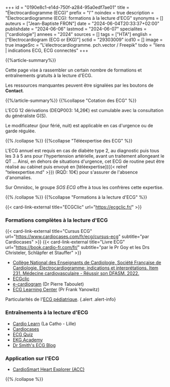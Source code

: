 +++
id = "0190e8c1-e14d-750f-a284-95a0edf7ae01"
title = "Électrocardiogramme (ECG)"
prefix = "l'"
noindex = true
description = "Électrocardiogramme (ECG): formations à la lecture d'ECG"
synonyms = []
auteurs = ["Jean-Baptiste FRON"]
date = "2024-06-04T20:33:37+02:00"
publishdate = "2024-06-06"
lastmod = "2024-06-07"
specialites = ["cardiologie"]
annees = "2024"
sources = []
tags = ["HTA"]
english = ["Electrocardiogram (ECG or EKG)"]
sctid = "29303009"
icd10 = []
image = true
imageSrc = "L'électrocardiogramme. pch.vector / Freepik"
todo = "liens | indications ECG, ECG connectés"
+++

{{%article-summary%}}

Cette page vise à rassembler un certain nombre de formations et entraînements gratuits à la lecture d'ECG.

Les ressources manquantes peuvent être signalées par les boutons de **Contact**.

{{%/article-summary%}}
{{%collapse "Cotation des ECG" %}}

L'ECG 12 dérivations (DEQP003: 14,26€) est cumulable avec la consultation du généraliste G(S).

Le modificateur (jour férié, nuit) est applicable en cas d'urgence ou de garde régulée.

{{% /collapse %}}
{{%collapse "Téléexpertise des ECG" %}}

L'ECG annuel est requis en cas de diabète type 2, au diagnostic puis tous les 3 à 5 ans pour l'hypertension artérielle, avant un traitement allongeant le QT ... Ainsi, en dehors de situations d'urgence, cet ECG de routine peut être réalisé au cabinet puis envoyé en [téléexpertise]({{< relref "teleexpertise.md" >}}) (RQD: 10€) pour s'assurer de l'absence d'anomalies.

Sur Omnidoc, le groupe *SOS ECG* offre à tous les confrères cette expertise.

{{% /collapse %}}
{{%collapse "Formations à la lecture d'ECG" %}}

{{< card-link-external title="ECGClic" url="https://ecgclic.fr/" >}}

### Formations complètes à la lecture d'ECG

{{< card-link-external title="Cursus ECG" url="https://www.cardiocases.com/fr/ecg/cursus-ecg" subtitle="par Cardiocases" >}} {{< card-link-external title="Livre ECG" url="https://book.cardio-fr.com/fr/" subtitle="par le Pr Goy et les Drs Christeler, Schläpfer et Stauffer" >}}

- [Collège National des Enseignants de Cardiologie, Société Française de Cardiologie. Électrocardiogramme: indications et interprétations. Item 231. Médecine cardiovasculaire - Réussir son DFASM. 2022.](https://www.sfcardio.fr/page/medecine-cardiovasculaire-reussir-son-dfasm)
- [ECGclic](https://ecgclic.fr)
- [e-cardiogram](https://www.e-cardiogram.com) (Dr Pierre Taboulet)
- [ECG Learning Center](https://ecg.utah.edu/) (Pr Frank Yanowitz)

Particularités de l'[ECG pédiatrique](https://fr.my-ekg.com/ecg-pediatrique/ecg-pediatrique.html).
{.alert .alert-info}

### Entraînements à la lecture d'ECG

- [Cardio Learn](https://cardiolearn.univ-catholille.fr/exercice-ecg/) (La Catho - Lille)
- [Cardiocases](https://www.cardiocases.com/fr/ecg/se-former)
- [ECG Quiz](https://www.ecg-quiz.com/ecg-quiz/)
- [EKG.Academy](https://ekg.academy/fr/exercices-entrainement-ecg)
- [Dr Smith's ECG Blog](http://hqmeded-ecg.blogspot.com/)

### Application sur l'ECG

- [CardioSmart Heart Explorer (ACC)](https://play.google.com/store/apps/details?id=org.acc.csexplorer)

{{% /collapse %}}
